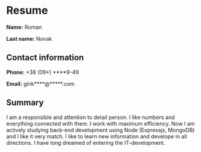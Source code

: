 # **Resume**

**Name:** Roman

**Last name:** Novak

## Contact information

**Phone:** +38 (09*) ****9-49

**Email:** gink****@*****.com

## Summary 

I am a responsible and attention to detail person. 
I like numbers and everything connected with them. 
I work with maximum efficiency. Now I am actively studying back-end development 
using Node (Expressjs, MongoDB) and I like it very match. I like to learn new information and develope 
in all directions. I have long dreamed of entering the IT-development.


